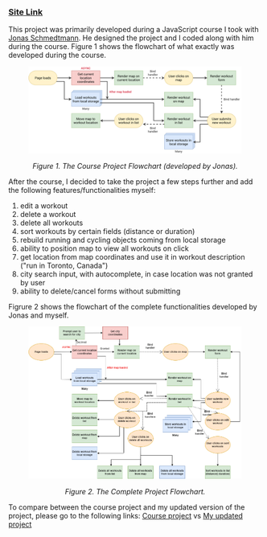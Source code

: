 ### [Site Link](https://hassanselsayed.github.io/map-exercises/)

This project was primarily developed during a JavaScript course I took with [Jonas Schmedtmann](https://twitter.com/jonasschmedtman). He designed the project and I coded along with him during the course. Figure 1 shows the flowchart of what exactly was developed during the course.

<figure>
  <img src="./images/course-project-flowchart.png" alt="Course Project Flowchart."/>
  <figure-caption>
    <p align=center><i>Figure 1. The Course Project Flowchart (developed by Jonas).</i></p>
  </figure-caption>
</figure>

After the course, I decided to take the project a few steps further and add the following features/functionalities myself:

1. edit a workout
2. delete a workout
3. delete all workouts
4. sort workouts by certain fields (distance or duration)
5. rebuild running and cycling objects coming from local storage
6. ability to position map to view all workouts on click
7. get location from map coordinates and use it in workout description ("run in Toronto, Canada")
8. city search input, with autocomplete, in case location was not granted by user
9. ability to delete/cancel forms without submitting

Figrure 2 shows the flowchart of the complete functionalities developed by Jonas and myself.

<figure>
  <img src="./images/complete-project-flowchart.png" alt="Complete Project Flowchart."/>
  <figure-caption>
    <p align=center><i>Figure 2. The Complete Project Flowchart.</i></p>
  </figure-caption>
</figure>

To compare between the course project and my updated version of the project, please go to the following links:
[Course project](https://mapty.netlify.app/) vs [My updated project](https://hassanselsayed.github.io/map-exercises/)
